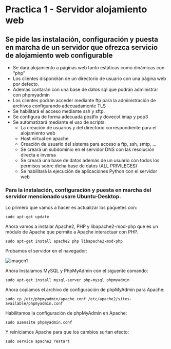 # Practica 1 - Servidor alojamiento web

## Se pide las instalación, configuración y puesta en marcha de un servidor que ofrezca servicio de alojamiento web configurable

* Se dará alojamiento a páginas web tanto estáticas como dinámicas con “php”
* Los clientes dispondrán de un directorio de usuario con una página web por defecto.
* Además contarán con una base de datos sql que podrán administrar con phpmyadmin
* Los clientes podrán acceder mediante ftp para la administración de archivos configurando adecuadamente TLS
* Se habilitará el acceso mediante ssh y sftp.
* Se configura de forma adecuada postfix y dovecot imap y pop3
* Se automatizará mediante el uso de scripts:
    * La creación de usuarios y del directorio correspondiente para el alojamiento web
    * Host virtual en apache
    * Creación de usuario del sistema para acceso a ftp, ssh, smtp, …
    * Se creará un subdominio en el servidor DNS con las resolución directa e inversa
    * Se creará una base de datos además de un usuario con todos los permisos sobre dicha base de datos (ALL PRIVILEGES)
    * Se habilitará la ejecución de aplicaciones Python con el servidor web

### Para la instalación, configuración y puesta en marcha del servidor mencionado usare Ubuntu-Desktop.

Lo primero que vamos a hacer es actualizar los paquetes con:

``` sudo apt-get update ```

Ahora vamos a instalar Apache2, PHP y libapache2-mod-php que es un módulo de Apache que permite a Apache interactuar con PHP.

``` sudo apt-get install apache2 php libapache2-mod-php ```

Probamos el servidor en el navegador:

![imagen1](img/1.png)

Ahora Instalamos MySQL y PhpMyAdmin con el siguente comando:

``` sudo apt-get install mysql-server php-mysql phpmyadmin ```

Ahora copiamos el archivo de configuración de phpMyAdmin para Apache:

 ``` sudo cp /etc/phpmyadmin/apache.conf /etc/apache2/sites-available/phpmyadmin.conf ```
 
Habilitamos la configuración de phpMyAdmin en Apache:

``` sudo a2ensite phpmyadmin.conf ```

Y reiniciamos Apache para que los cambios surtan efecto:

```sudo service apache2 restart ```



